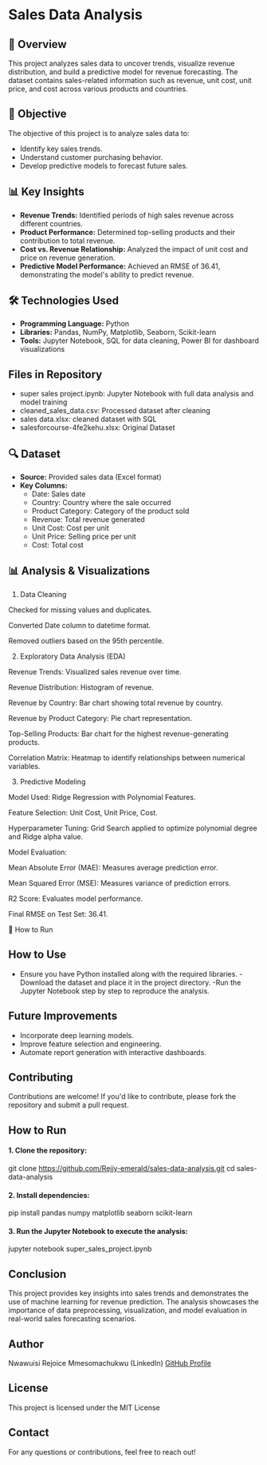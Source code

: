 # Sales Data Analysis

## 📌 Overview
This project analyzes sales data to uncover trends, visualize revenue distribution, and build a predictive model for revenue forecasting. The dataset contains sales-related information such as revenue, unit cost, unit price, and cost across various products and countries.

## 🎯 Objective
The objective of this project is to analyze sales data to:
- Identify key sales trends.
- Understand customer purchasing behavior.
- Develop predictive models to forecast future sales.

## 📊 Key Insights
- **Revenue Trends:** Identified periods of high sales revenue across different countries.
- **Product Performance:** Determined top-selling products and their contribution to total revenue.
- **Cost vs. Revenue Relationship:** Analyzed the impact of unit cost and price on revenue generation.
- **Predictive Model Performance:** Achieved an RMSE of 36.41, demonstrating the model's ability to predict revenue.

## 🛠️ Technologies Used
- **Programming Language:** Python
- **Libraries:** Pandas, NumPy, Matplotlib, Seaborn, Scikit-learn
- **Tools:** Jupyter Notebook, SQL for data cleaning, Power BI for dashboard visualizations

## Files in Repository
- super sales project.ipynb: Jupyter Notebook with full data analysis and model training
- cleaned_sales_data.csv: Processed dataset after cleaning
- sales data.xlsx: cleaned dataset with SQL
- salesforcourse-4fe2kehu.xlsx: Original Dataset

## 🔍 Dataset
- **Source:** Provided sales data (Excel format)
- **Key Columns:**
  - Date: Sales date
  - Country: Country where the sale occurred
  - Product Category: Category of the product sold
  - Revenue: Total revenue generated
  - Unit Cost: Cost per unit
  - Unit Price: Selling price per unit
  - Cost: Total cost

## 📊 Analysis & Visualizations

1. Data Cleaning

Checked for missing values and duplicates.

Converted Date column to datetime format.

Removed outliers based on the 95th percentile.

2. Exploratory Data Analysis (EDA)

Revenue Trends: Visualized sales revenue over time.

Revenue Distribution: Histogram of revenue.

Revenue by Country: Bar chart showing total revenue by country.

Revenue by Product Category: Pie chart representation.

Top-Selling Products: Bar chart for the highest revenue-generating products.

Correlation Matrix: Heatmap to identify relationships between numerical variables.

3. Predictive Modeling

Model Used: Ridge Regression with Polynomial Features.

Feature Selection: Unit Cost, Unit Price, Cost.

Hyperparameter Tuning: Grid Search applied to optimize polynomial degree and Ridge alpha value.

Model Evaluation:

Mean Absolute Error (MAE): Measures average prediction error.

Mean Squared Error (MSE): Measures variance of prediction errors.

R2 Score: Evaluates model performance.

Final RMSE on Test Set: 36.41.

🚀 How to Run

## How to Use
- Ensure you have Python installed along with the required libraries.
-Download the dataset and place it in the project directory.
-Run the Jupyter Notebook step by step to reproduce the analysis.

## Future Improvements
- Incorporate deep learning models.
- Improve feature selection and engineering.
- Automate report generation with interactive dashboards.

## Contributing
Contributions are welcome! If you'd like to contribute, please fork the repository and submit a pull request.

## How to Run
#### 1. Clone the repository:
git clone https://github.com/Rejjy-emerald/sales-data-analysis.git
cd sales-data-analysis


#### 2. Install dependencies:
pip install pandas numpy matplotlib seaborn scikit-learn

#### 3. Run the Jupyter Notebook to execute the analysis:
jupyter notebook super_sales_project.ipynb

## Conclusion
This project provides key insights into sales trends and demonstrates the use of machine learning for revenue prediction. The analysis showcases the importance of data preprocessing, visualization, and model evaluation in real-world sales forecasting scenarios.

## Author
Nwawuisi Rejoice Mmesomachukwu (LinkedIn)
[GitHub Profile](https://github.com/Rejjy-emerald)

## License
This project is licensed under the MIT License 

## Contact
For any questions or contributions, feel free to reach out!
